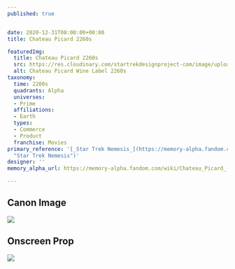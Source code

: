 ```yaml
---
published: true


date: 2020-12-31T08:00:00+00:00
title: Chateau Picard 2260s

featuredImg:
  title: Chateau Picard 2260s
  src: https://res.cloudinary.com/startrekdesignproject-com/image/upload/v1609469410/ChateauPicard2260s.png
  alt: Chateau Picard Wine Label 2260s
taxonomy:
  time: 2200s
  quadrants: Alpha
  universes:
  - Prime
  affiliations:
  - Earth
  types:
  - Commerce
  - Product
  franchise: Movies
primary_reference: '[_Star Trek Nemesis_](https://memory-alpha.fandom.com/wiki/Star_Trek_Nemesis
  "Star Trek Nemesis")'
designer: ''
memory_alpha_url: https://memory-alpha.fandom.com/wiki/Chateau_Picard_(wine)

---
```

## Canon Image

![](https://res.cloudinary.com/startrekdesignproject-com/image/upload/v1609469410/ChateauPicard2260s-1.jpg)

## Onscreen Prop

![](https://res.cloudinary.com/startrekdesignproject-com/image/upload/v1609469410/Star-Trek-Nemesis-Chateau-Picard-Bottle-2.jpg)